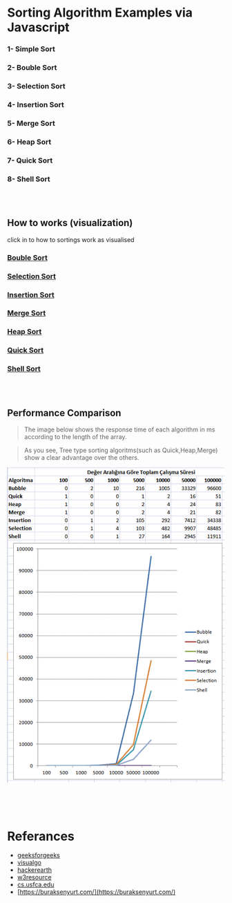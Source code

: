 Sorting Algorithm Examples via Javascript
========================================


### 1- Simple Sort
### 2- Bouble Sort
### 3- Selection Sort
### 4- Insertion Sort
### 5- Merge Sort
### 6- Heap Sort
### 7- Quick Sort
### 8- Shell Sort
<br/><br/>

## How to works (visualization)
click in to how to sortings work  as visualised
###  [Bouble Sort](visulation\bouble-sort.gif)
###  [Selection Sort](visulation\selection-sort.gif)
### [ Insertion Sort](visulation\insertion-sort.gif)
### [ Merge Sort](visulation\merge-sort.gif)
###  [Heap Sort](visulation\heap-sort.gif)
###  [Quick Sort](visulation\quick-sort.gif)
### [ Shell Sort](visulation\shell-sort.gif)
<br/><br/>

## Performance Comparison

> The image below shows the response time of each algorithm in ms according to the length of the array.

> As you see, Tree type sorting algoritms(such as Quick,Heap,Merge) show a clear advantage over the others.


![image](visulation\graph.png)



<br/>
<br/>
<br/>

# Referances 

- [geeksforgeeks](https://www.geeksforgeeks.org/selection-sort/)
- [visualgo](https://visualgo.net/)
- [hackerearth](https://www.hackerearth.com//)
- [w3resource](https://www.w3resource.com//)
- [cs.usfca.edu](https://www.cs.usfca.edu/~galles/visualization/Algorithms.html)
- [https://buraksenyurt.com/](https://buraksenyurt.com/)

